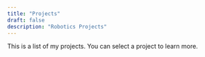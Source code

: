 ```yaml
---
title: "Projects"
draft: false 
description: "Robotics Projects"
---
```


This is a list of my projects. You can select a project to learn more.
